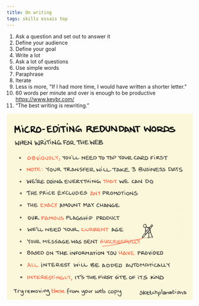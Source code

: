 ```yaml
---
title: On writing 
tags: skills essais top
---
```


1. Ask a question and set out to answer it
2. Define your audience 
3. Define your goal 
4. Write a lot
5. Ask a lot of questions 
6. Use simple words 
7. Paraphrase
8. Iterate
9. Less is more, "If I had more time, I would have written a shorter letter." 
11. 60 words per minute and over is enough to be productive <https://www.keybr.com/>
10. “The best writing is rewriting.” 

![](/static/img/remove-redundant-words.png)
